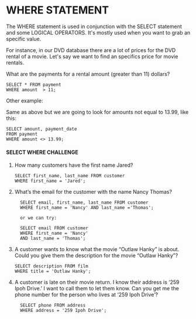 # WHERE STATEMENT


The WHERE statement is used in conjunction with the SELECT statement and some LOGICAL OPERATORS.
It's mostly used when you want to grab an specific value.

For instance, in our DVD database there are a lot of prices for the DVD rental of a movie.  Let's say we want to find an specifics price for movie rentals.

What are the payments for a rental amount (greater than 11) dollars?

    SELECT * FROM payment
    WHERE amount  > 11;

Other example:

Same as above but we are going to look for amounts not equal to 13.99, like this:

    SELECT amount, payment_date 
    FROM payment 
    WHERE amount <> 13.99;

####   **SELECT WHERE CHALLENGE**

1.  How many customers have the first name Jared?


        SELECT first_name, last_name FROM customer
        WHERE first_name = 'Jared';

2. What’s the email for the customer with the name Nancy Thomas?

         SELECT email, first_name, last_name FROM customer
         WHERE first_name = 'Nancy' AND last_name ='Thomas';
           
         or we can try:

         SELECT email FROM customer
         WHERE first_name = 'Nancy'
         AND last_name = 'Thomas';

3.  A customer wants to know what the movie “Outlaw Hanky” is about. Could you give them the description for the movie “Outlaw Hanky”?


        SELECT description FROM film
        WHERE title = 'Outlaw Hanky';


4. A customer is late on their movie return.  I know their address is ‘259 Ipoh Drive.’  I want to call them to let them know.   Can you get me the phone number for the person who lives at ‘259 Ipoh Drive’?

         SELECT phone FROM address
         WHERE address = '259 Ipoh Drive';



